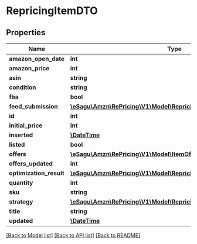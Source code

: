 # RepricingItemDTO

## Properties
Name | Type | Description | Notes
------------ | ------------- | ------------- | -------------
**amazon_open_date** | **int** |  | [optional] 
**amazon_price** | **int** |  | [optional] 
**asin** | **string** |  | [optional] 
**condition** | **string** |  | [optional] 
**fba** | **bool** |  | [optional] 
**feed_submission** | [**\eSagu\Amzn\RePricing\V1\Model\RepricingFeedSubmissionDTO**](RepricingFeedSubmissionDTO.md) |  | [optional] 
**id** | **int** |  | [optional] 
**initial_price** | **int** |  | [optional] 
**inserted** | [**\DateTime**](\DateTime.md) |  | [optional] 
**listed** | **bool** |  | [optional] 
**offers** | [**\eSagu\Amzn\RePricing\V1\Model\ItemOfferDTO[]**](ItemOfferDTO.md) |  | [optional] 
**offers_updated** | **int** |  | [optional] 
**optimization_result** | [**\eSagu\Amzn\RePricing\V1\Model\RepricingItemOptimizationResultDTO**](RepricingItemOptimizationResultDTO.md) |  | [optional] 
**quantity** | **int** |  | [optional] 
**sku** | **string** |  | [optional] 
**strategy** | [**\eSagu\Amzn\RePricing\V1\Model\RepricingItemStrategyDTO**](RepricingItemStrategyDTO.md) |  | [optional] 
**title** | **string** |  | [optional] 
**updated** | [**\DateTime**](\DateTime.md) |  | [optional] 

[[Back to Model list]](../README.md#documentation-for-models) [[Back to API list]](../README.md#documentation-for-api-endpoints) [[Back to README]](../README.md)


